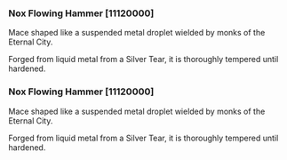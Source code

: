 ### Nox Flowing Hammer [11120000]

Mace shaped like a suspended metal droplet wielded by monks of the Eternal City.

Forged from liquid metal from a Silver Tear, it is thoroughly tempered until hardened.### Nox Flowing Hammer [11120000]

Mace shaped like a suspended metal droplet wielded by monks of the Eternal City.

Forged from liquid metal from a Silver Tear, it is thoroughly tempered until hardened.